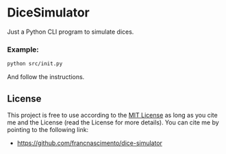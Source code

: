 # DiceSimulator

Just a Python CLI program to simulate dices.

### Example:

```bash
python src/init.py
```
And follow the instructions.

## License

This project is free to use according to the [MIT License](https://github.com/francnascimento/dice-simulator/blob/master/LICENSE.md) as long as you cite me and the License (read the License for more details). You can cite me by pointing to the following link:
- https://github.com/francnascimento/dice-simulator
